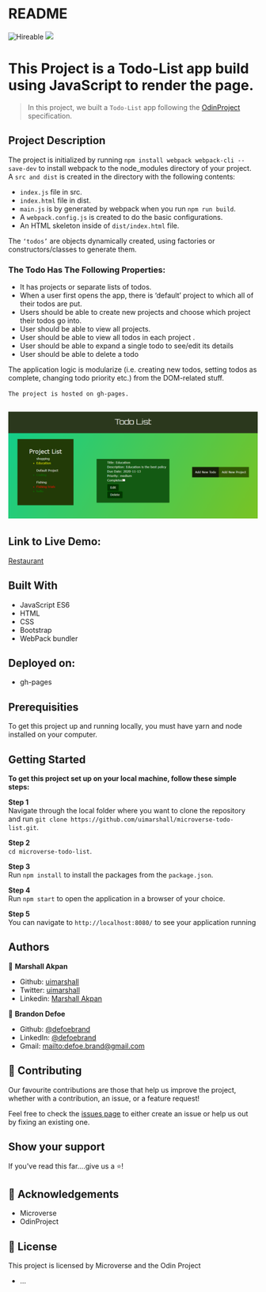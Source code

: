 # README

![Hireable](https://img.shields.io/badge/Hireable-yes-success) ![](https://img.shields.io/badge/-Microverse%20projects-blueviolet)

# This Project is a Todo-List app build using JavaScript to render the page.


> In this project, we built a `Todo-List` app following the [OdinProject](https://www.theodinproject.com/courses/javascript/lessons/todo-list) specification.<br>


## Project Description

The project is initialized by running `npm install webpack webpack-cli --save-dev` to install webpack to the node_modules directory of your project.
A `src and dist` is created in the directory with the following contents:
- `index.js` file in src.
- `index.html` file in dist. 
- `main.js` is by generated by webpack when you run `npm run build`.
- A `webpack.config.js` is created to do the basic configurations.
- An HTML skeleton inside of `dist/index.html` file.


The `‘todos’` are objects dynamically created, using factories or constructors/classes to generate them.

### The Todo Has The Following Properties:

- It has projects or separate lists of todos. 
- When a user first opens the app, there is ‘default’ project to which all of their todos are put.  
- Users should be able to create new projects and choose which project their todos go into.
- User should be able to view all projects.
- User should be able to view all todos in each project .
- User should be able to expand a single todo to see/edit its details
- User should be able to delete a todo

The application logic is modularize (i.e. creating new todos, setting todos as complete, changing todo priority etc.) from the DOM-related stuff.



`The project is hosted on gh-pages.`


## ![screenshot](src/assets/Todo-list.png)



## Link to Live Demo:

[Restaurant](https://uimarshall.github.io/microverse-restaurant-project/)

## Built With

- JavaScript ES6
- HTML
- CSS
- Bootstrap
- WebPack bundler


## Deployed on:

- gh-pages

## Prerequisities

To get this project up and running locally, you must have  yarn and node installed on your computer.

## Getting Started

**To get this project set up on your local machine, follow these simple steps:**

**Step 1**<br>
Navigate through the local folder where you want to clone the repository and run
`git clone https://github.com/uimarshall/microverse-todo-list.git`.<br>

**Step 2**<br>
`cd microverse-todo-list`.<br>

**Step 3**<br>
Run `npm install` to install the packages from the `package.json`.<br>

**Step 4**<br>
Run `npm start` to open the application in a browser of your choice.<br>

**Step 5**<br>
You can navigate to `http://localhost:8080/` to see your application running<br>

## Authors

👤 **Marshall Akpan**

- Github: [uimarshall](https://github.com/uimarshall)
- Twitter: [uimarshall](https://twitter.com/uimarshall)
- Linkedin: [Marshall Akpan](https://www.linkedin.com/in/marshall-akpan-19745526/)


👤 **Brandon Defoe**

-   Github: [@defoebrand](https://github.com/defoebrand)
-   LinkedIn: [@defoebrand](https://www.linkedin.com/in/defoebrand/)
-   Gmail: <mailto:defoe.brand@gmail.com>


## 🤝 Contributing

Our favourite contributions are those that help us improve the project, whether with a contribution, an issue, or a feature request!

Feel free to check the [issues page](https://github.com/uimarshall/microverse-todo-list/issues) to either create an issue or help us out by fixing an existing one.

## Show your support

If you've read this far....give us a ⭐️!

## :clap: Acknowledgements

- Microverse
- OdinProject



## 📝 License

This project is licensed by Microverse and the Odin Project

- ...
